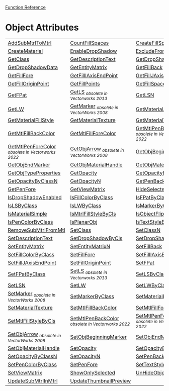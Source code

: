 [Function Reference](../README.md)

# Object Attributes

| | | |
|---|---|---|
| [AddSubMtrlToMtrl](../Functions/AddSubMtrlToMtrl.md) | [CountFillSpaces](../Functions/CountFillSpaces.md) | [CreateFillSpace](../Functions/CreateFillSpace.md) |
| [CreateMaterial](../Functions/CreateMaterial.md) | [EnableDropShadow](../Functions/EnableDropShadow.md) | [ExcludeFromDataVis](../Functions/ExcludeFromDataVis.md) |
| [GetClass](../Functions/GetClass.md) | [GetDescriptionText](../Functions/GetDescriptionText.md) | [GetDropShadowByCls](../Functions/GetDropShadowByCls.md) |
| [GetDropShadowData](../Functions/GetDropShadowData.md) | [GetEntityMatrix](../Functions/GetEntityMatrix.md) | [GetFillBack](../Functions/GetFillBack.md) |
| [GetFillFore](../Functions/GetFillFore.md) | [GetFillIAxisEndPoint](../Functions/GetFillIAxisEndPoint.md) | [GetFillJAxisEndPoint](../Functions/GetFillJAxisEndPoint.md) |
| [GetFillOriginPoint](../Functions/GetFillOriginPoint.md) | [GetFillPoints](../Functions/GetFillPoints.md) | [GetFillSpace](../Functions/GetFillSpace.md) |
| [GetFPat](../Functions/GetFPat.md) | [GetLS](../Functions/GetLS.md) <sub>*obsolete in Vectorworks 2013*</sub> | [GetLSN](../Functions/GetLSN.md) |
| [GetLW](../Functions/GetLW.md) | [GetMarker](../Functions/GetMarker.md) <sub>*obsolete in VectorWorks 2008*</sub> | [GetMaterialArea](../Functions/GetMaterialArea.md) |
| [GetMaterialFillStyle](../Functions/GetMaterialFillStyle.md) | [GetMaterialTexture](../Functions/GetMaterialTexture.md) | [GetMaterialVolume](../Functions/GetMaterialVolume.md) |
| [GetMtlFillBackColor](../Functions/GetMtlFillBackColor.md) | [GetMtlFillForeColor](../Functions/GetMtlFillForeColor.md) | [GetMtlPenBackColor](../Functions/GetMtlPenBackColor.md) <sub>*obsolete in Vectorworks 2022*</sub> |
| [GetMtlPenForeColor](../Functions/GetMtlPenForeColor.md) <sub>*obsolete in Vectorworks 2022*</sub> | [GetObjArrow](../Functions/GetObjArrow.md) <sub>*obsolete in VectorWorks 2008*</sub> | [GetObjBeginningMarker](../Functions/GetObjBeginningMarker.md) |
| [GetObjEndMarker](../Functions/GetObjEndMarker.md) | [GetObjMaterialHandle](../Functions/GetObjMaterialHandle.md) | [GetObjMaterialName](../Functions/GetObjMaterialName.md) |
| [GetObjTypeProperties](../Functions/GetObjTypeProperties.md) | [GetOpacity](../Functions/GetOpacity.md) | [GetOpacityByClass](../Functions/GetOpacityByClass.md) |
| [GetOpacityByClassN](../Functions/GetOpacityByClassN.md) | [GetOpacityN](../Functions/GetOpacityN.md) | [GetPenBack](../Functions/GetPenBack.md) |
| [GetPenFore](../Functions/GetPenFore.md) | [GetViewMatrix](../Functions/GetViewMatrix.md) | [HideSelectedObjects](../Functions/HideSelectedObjects.md) |
| [IsDropShadowEnabled](../Functions/IsDropShadowEnabled.md) | [IsFillColorByClass](../Functions/IsFillColorByClass.md) | [IsFPatByClass](../Functions/IsFPatByClass.md) |
| [IsLSByClass](../Functions/IsLSByClass.md) | [IsLWByClass](../Functions/IsLWByClass.md) | [IsMarkerByClass](../Functions/IsMarkerByClass.md) |
| [IsMaterialSimple](../Functions/IsMaterialSimple.md) | [IsMtrlFillStyleByCls](../Functions/IsMtrlFillStyleByCls.md) | [IsObjectFlipped](../Functions/IsObjectFlipped.md) |
| [IsPenColorByClass](../Functions/IsPenColorByClass.md) | [IsPlanarObj](../Functions/IsPlanarObj.md) | [IsTextStyleByClass](../Functions/IsTextStyleByClass.md) |
| [RemoveSubMtrlFromMtl](../Functions/RemoveSubMtrlFromMtl.md) | [SetClass](../Functions/SetClass.md) | [SetClassN](../Functions/SetClassN.md) |
| [SetDescriptionText](../Functions/SetDescriptionText.md) | [SetDropShadowByCls](../Functions/SetDropShadowByCls.md) | [SetDropShadowData](../Functions/SetDropShadowData.md) |
| [SetEntityMatrix](../Functions/SetEntityMatrix.md) | [SetEntityMatrixN](../Functions/SetEntityMatrixN.md) | [SetFillBack](../Functions/SetFillBack.md) |
| [SetFillColorByClass](../Functions/SetFillColorByClass.md) | [SetFillFore](../Functions/SetFillFore.md) | [SetFillIAxisEndPoint](../Functions/SetFillIAxisEndPoint.md) |
| [SetFillJAxisEndPoint](../Functions/SetFillJAxisEndPoint.md) | [SetFillOriginPoint](../Functions/SetFillOriginPoint.md) | [SetFPat](../Functions/SetFPat.md) |
| [SetFPatByClass](../Functions/SetFPatByClass.md) | [SetLS](../Functions/SetLS.md) <sub>*obsolete in Vectorworks 2013*</sub> | [SetLSByClass](../Functions/SetLSByClass.md) |
| [SetLSN](../Functions/SetLSN.md) | [SetLW](../Functions/SetLW.md) | [SetLWByClass](../Functions/SetLWByClass.md) |
| [SetMarker](../Functions/SetMarker.md) <sub>*obsolete in VectorWorks 2008*</sub> | [SetMarkerByClass](../Functions/SetMarkerByClass.md) | [SetMaterialFillStyle](../Functions/SetMaterialFillStyle.md) |
| [SetMaterialTexture](../Functions/SetMaterialTexture.md) | [SetMtlFillBackColor](../Functions/SetMtlFillBackColor.md) | [SetMtlFillForeColor](../Functions/SetMtlFillForeColor.md) |
| [SetMtlFillStyleByCls](../Functions/SetMtlFillStyleByCls.md) | [SetMtlPenBackColor](../Functions/SetMtlPenBackColor.md) <sub>*obsolete in Vectorworks 2022*</sub> | [SetMtlPenForeColor](../Functions/SetMtlPenForeColor.md) <sub>*obsolete in Vectorworks 2022*</sub> |
| [SetObjArrow](../Functions/SetObjArrow.md) <sub>*obsolete in VectorWorks 2008*</sub> | [SetObjBeginningMarker](../Functions/SetObjBeginningMarker.md) | [SetObjEndMarker](../Functions/SetObjEndMarker.md) |
| [SetObjMaterialHandle](../Functions/SetObjMaterialHandle.md) | [SetOpacity](../Functions/SetOpacity.md) | [SetOpacityByClass](../Functions/SetOpacityByClass.md) |
| [SetOpacityByClassN](../Functions/SetOpacityByClassN.md) | [SetOpacityN](../Functions/SetOpacityN.md) | [SetPenBack](../Functions/SetPenBack.md) |
| [SetPenColorByClass](../Functions/SetPenColorByClass.md) | [SetPenFore](../Functions/SetPenFore.md) | [SetTextStyleByClass](../Functions/SetTextStyleByClass.md) |
| [SetViewMatrix](../Functions/SetViewMatrix.md) | [ShowOnlySelected](../Functions/ShowOnlySelected.md) | [UnHideObjects](../Functions/UnHideObjects.md) |
| [UpdateSubMtrlInMtrl](../Functions/UpdateSubMtrlInMtrl.md) | [UpdateThumbnailPreview](../Functions/UpdateThumbnailPreview.md) 

